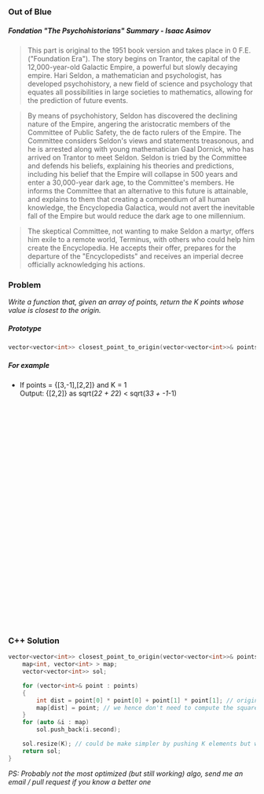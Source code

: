 ### Out of Blue

##### Fondation "The Psychohistorians" Summary - Isaac Asimov
>  This part is original to the 1951 book version and takes place in 0 F.E. ("Foundation Era"). The story begins on Trantor, the capital of the 12,000-year-old Galactic Empire, a powerful but slowly decaying empire. Hari Seldon, a mathematician and psychologist, has developed psychohistory, a new field of science and psychology that equates all possibilities in large societies to mathematics, allowing for the prediction of future events.

> By means of psychohistory, Seldon has discovered the declining nature of the Empire, angering the aristocratic members of the Committee of Public Safety, the de facto rulers of the Empire. The Committee considers Seldon's views and statements treasonous, and he is arrested along with young mathematician Gaal Dornick, who has arrived on Trantor to meet Seldon. Seldon is tried by the Committee and defends his beliefs, explaining his theories and predictions, including his belief that the Empire will collapse in 500 years and enter a 30,000-year dark age, to the Committee's members. He informs the Committee that an alternative to this future is attainable, and explains to them that creating a compendium of all human knowledge, the Encyclopedia Galactica, would not avert the inevitable fall of the Empire but would reduce the dark age to one millennium.

> The skeptical Committee, not wanting to make Seldon a martyr, offers him exile to a remote world, Terminus, with others who could help him create the Encyclopedia. He accepts their offer, prepares for the departure of the "Encyclopedists" and receives an imperial decree officially acknowledging his actions.

### Problem

*Write a function that, given an array of points, return the K points whose value is closest to the origin.*

##### Prototype
```c++
vector<vector<int>> closest_point_to_origin(vector<vector<int>>& points, int K) {;}
```

##### For example
* If points = {[3,-1],[2,2]} and K = 1  
  Output: {[2,2]} as sqrt(2*2 + 2*2) < sqrt(3*3 + -1*-1)

<pre>




























</pre>

### C++ Solution
```c++
vector<vector<int>> closest_point_to_origin(vector<vector<int>>& points, int K) {
    map<int, vector<int> > map;
    vector<vector<int>> sol;

    for (vector<int>& point : points)
    {
        int dist = point[0] * point[0] + point[1] * point[1]; // origin is {0, 0} so no need to substract and take absolute value !!
        map[dist] = point; // we hence don't need to compute the square root, it saves a lot of time !!
    }
    for (auto &i : map)
        sol.push_back(i.second);

    sol.resize(K); // could be make simpler by pushing K elements but we will have to check that the map contains enough elements
    return sol;
}
```

*PS: Probably not the most optimized (but still working) algo, send me an email / pull request if you know a better one*
